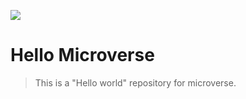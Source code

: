![](https://img.shields.io/badge/Microverse-blueviolet)

# Hello Microverse

> This is a "Hello world" repository for microverse.
